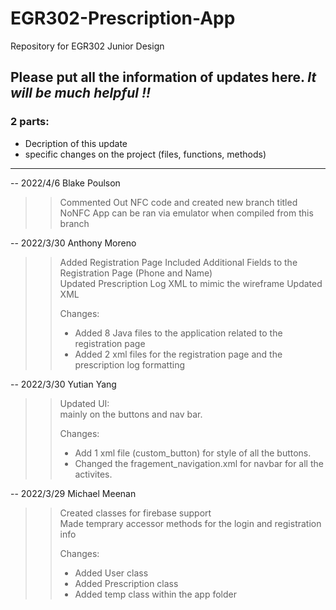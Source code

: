 # EGR302-Prescription-App
Repository for EGR302 Junior Design  

## Please put all the information of updates here. ***It will be much helpful !!***

### 2 parts:
* Decription of this update  
* specific changes on the project (files, functions, methods)

-------------------------------------
-- 2022/4/6 Blake Poulson
>>Commented Out NFC code and created new branch titled NoNFC
>>App can be ran via emulator when compiled from this branch

-- 2022/3/30 Anthony Moreno  

>>Added Registration Page
>>Included Additional Fields to the Registration Page (Phone and Name)  
>>Updated Prescription Log XML to mimic the wireframe
>>Updated XML
>>
>>Changes:  
>>* Added 8 Java files to the application related to the registration page
>>* Added 2 xml files for the registration page and the prescription log formatting  

-- 2022/3/30 Yutian Yang  

>>Updated UI:  
>>mainly on the buttons and nav bar.  
>>
>>Changes:  
>>* Add 1 xml file (custom_button) for style of all the buttons.  
>>* Changed the fragement_navigation.xml for navbar for all the activites.

-- 2022/3/29 Michael Meenan

>> Created classes for firebase support  
>> Made temprary accessor methods for the login and registration info  
>> 
>> Changes:  
>> 
>> * Added User class
>> * Added Prescription class  
>> * Added temp class within the app folder
